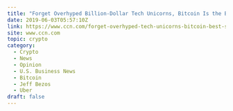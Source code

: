 ```yaml
---
title: "Forget Overhyped Billion-Dollar Tech Unicorns, Bitcoin Is the Best Startup Ever"
date: 2019-06-03T05:57:10Z
link: https://www.ccn.com/forget-overhyped-tech-unicorns-bitcoin-best-startup-ever?utm_medium=RSS&utm_source=hune
site: www.ccn.com
topic: crypto
category:
  - Crypto
  - News
  - Opinion
  - U.S. Business News
  - Bitcoin
  - Jeff Bezos
  - Uber
draft: false
---
```

